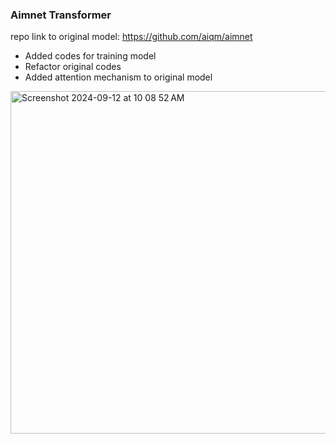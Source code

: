 ### Aimnet Transformer

repo link to original model: https://github.com/aiqm/aimnet

* Added codes for training model
* Refactor original codes
* Added attention mechanism to original model
<img width="548" alt="Screenshot 2024-09-12 at 10 08 52 AM" src="https://github.com/user-attachments/assets/23146da0-e1e4-4f1c-b751-925d2027cd4a">
